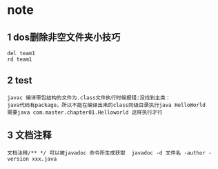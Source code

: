 # note
## 1 dos删除非空文件夹小技巧
    del team1
    rd team1
## 2 test
    javac 编译带包结构的文件为.class文件执行时候报错:没找到主类：
    java代码有package，所以不能在编译出来的class同级目录执行java HelloWorld
    需要java com.master.chapter01.Helloworld 这样执行才行
## 3 文档注释
    文档注释/** */ 可以被javadoc 命令所生成获取  javadoc -d 文件名 -author -version xxx.java
    
